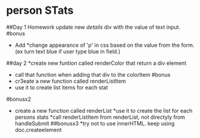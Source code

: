 # person STats

##Day 1 Homework
update new _details_ div with the value of text input.
#bonus
* Add *change appearance of 'p' in css based on the value from the form. (ex turn text blue if user type blue in field.)

##day 2 
*create new funtion called renderColor that return a div element
* call  that function when adding that div to the colorItem
#bonus
* cr3eate a new function called renderListItem 
* use it to create list items for each stat

#bonusx2
* create a new function called renderList
*use it to create the list for each persons stats
*call renderListItem from renderList, not directyly from handleSubmit
##bonusx3
*try not to use innerHTML. keep using doc.createelement

